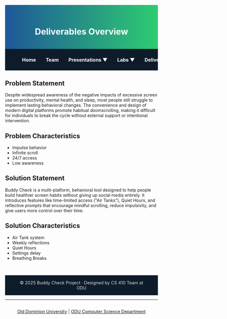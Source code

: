 <!-- HEADER SECTION -->
<div style="background: linear-gradient(to right, #1e5799, #2ecc71); padding: 2rem 1rem; text-align: center; border-radius: 4px 4px 0 0;">
  <h1 style="color: white; margin-bottom: 0.5rem;">Deliverables Overview</h1>
  </div>

<style>
.navbar {
  display: flex;
  align-items: center;
  justify-content: flex-start;    
  flex-wrap: nowrap;
  background-color: #0d1b2a;
  padding: 1rem 2.5rem;           
  font-size: 1rem;
                    
}

.navbar a, .dropdown > span {
  color: #ffffff;
  text-decoration: none;
  padding: 0.6rem 1rem;
  border-radius: 5px;
  font-weight: bold;
  white-space: nowrap;
}

.navbar a:hover, .dropdown:hover > span {
  background-color: #1e5799;
}

.dropdown {
  position: relative;
  display: inline-block;
}

.dropdown-content {
  display: none;
  position: absolute;
  background-color: white;
  min-width: 200px;
  box-shadow: 0 4px 6px rgba(0,0,0,0.15);
  z-index: 10;
  border-radius: 6px;
}

.dropdown-content a {
  color: black;
  padding: 10px 14px;
  display: block;
  text-decoration: none;
}

.dropdown:hover .dropdown-content {
  display: block;
}

 

  /* Footer */
  .footer {
    background-color: #0d1b2a;
    color: #e0e0e0;
    padding: 1rem 2rem;
    text-align: center;
    font-size: 0.9rem;
    margin-top: 3rem;
  }

 
</style>

<!-- NAVIGATION BAR -->
<div class="navbar">
  <a href="index.html">Home</a>
  <a href="team.html">Team</a>
  <div class="dropdown">
    <span>Presentations ▼</span>
    <div class="dropdown-content">
      <a href="feasibility-draft-1.html">Feasibility Draft 1</a>
      <a href="feasibility-draft-2.html">Feasibility Draft 2</a>
      <a href="feasibility-draft-3.html">Feasibility Draft 3</a>
      <a href="design-draft-1.html">Design Draft 1</a>
      <a href="design-draft-2.html">Design Draft 2</a>
      <a href="design-draft-3.html">Design Draft 3</a>
    </div>
  </div>
  <div class="dropdown">
    <span>Labs ▼</span>
    <div class="dropdown-content">
      <a href="labs.html">Lab 1 Outline</a>
    </div>
  </div>
  <div class="dropdown">
    <span>Deliverables ▼</span>
    <div class="dropdown-content">
      <a href="deliverables-overview.html">Overview</a>
      <a href="deliverables-process-flow.html">Process Flow</a>
      <a href="deliverables-mfcd.html">MFCD</a>
      <a href="deliverables-risk-matrix.html">Risk Matrix</a>
      <a href="deliverables-competition.html">Competition</a>
    </div>
  </div>
  <a href="glossary.html">Glossary</a>
  <a href="references.html">References</a>
</div>

## Problem Statement
Despite widespread awareness of the negative impacts of excessive screen use on productivity, mental health, and sleep, most people still struggle to implement lasting behavioral changes.
The convenience and design of modern digital platforms promote habitual doomscrolling, making it difficult for individuals to break the cycle without external support or intentional intervention.

## Problem Characteristics
- Impulse behavior
- Infinite scroll
- 24/7 access
- Low awareness

## Solution Statement
Buddy Check is a multi-platform, behavioral tool designed to help people build healthier screen habits without giving up social media entirely.
It introduces features like time-limited access ("Air Tanks"), Quiet Hours, and reflective prompts that encourage mindful scrolling, reduce impulsivity, and give users more control over their time.

## Solution Characteristics
- Air Tank system
- Weekly reflections
- Quiet Hours
- Settings delay
- Breathing Breaks

<!-- FOOTER -->
<div class="footer">
  © 2025 Buddy Check Project · Designed by CS 410 Team at ODU
</div>


<hr />
<footer style="text-align: center; font-size: 0.9rem; padding: 1rem 0; color: #444;">
  <a href="https://www.odu.edu/" target="_blank">Old Dominion University</a> |
  <a href="https://www.odu.edu/computer-science" target="_blank">ODU Computer Science Department</a>
</footer>


